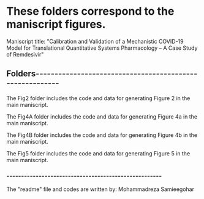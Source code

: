 # These folders correspond to the maniscript figures.
Maniscript title:
"Calibration and Validation of a Mechanistic COVID-19 Model for Translational Quantitative Systems Pharmacology – A Case Study of Remdesivir" 

## Folders---------------------------------------------------------
The Fig2  folder includes the code and data for generating Figure 2  in the main maniscript.

The Fig4A folder includes the code and data for generating Figure 4a in the main maniscript.

The Fig4B folder includes the code and data for generating Figure 4b in the main maniscript.

The Fig5  folder includes the code and data for generating Figure 5  in the main maniscript.

### -----------------------------------------------------
The "readme" file and codes are written by:
Mohammadreza Samieegohar
